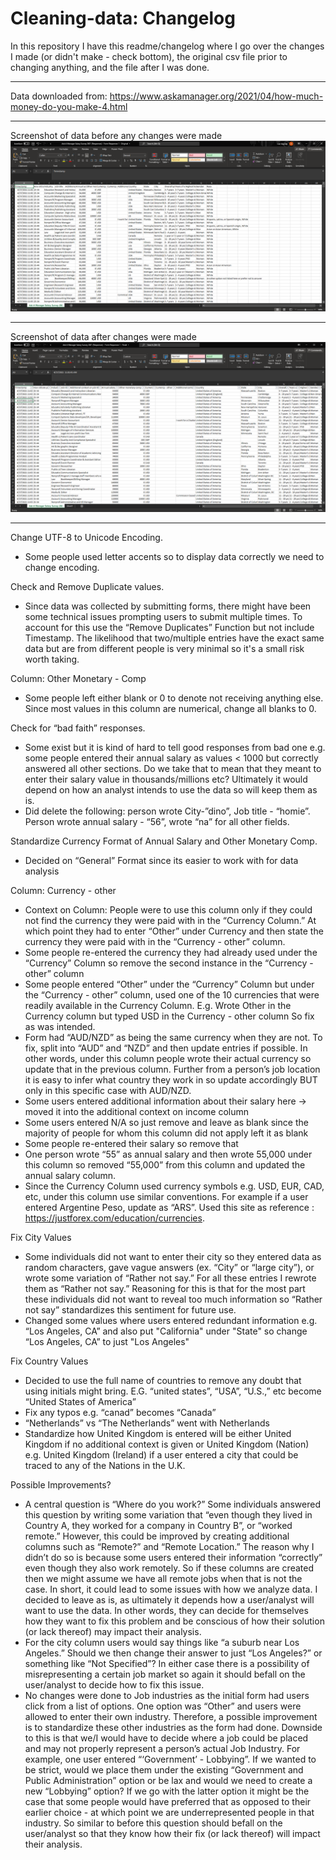 # Cleaning-data: Changelog

In this repository I have this readme/changelog where I go over the changes I made (or didn't make - check bottom), the original csv file prior to changing anything, and the file after I was done.
___
Data downloaded from: https://www.askamanager.org/2021/04/how-much-money-do-you-make-4.html
___
Screenshot of data before any changes were made
![Before Changes](/Clean-Data/Before.png)
___
Screenshot of data after changes were made
![After Changes](/Clean-Data/After.png)
___
Change UTF-8 to Unicode Encoding.

  - Some people used letter accents so to display data correctly we need to change encoding.

Check and Remove Duplicate values.
   - Since data was collected by submitting forms, there might have been some technical issues prompting users to submit multiple times. To account for this use the “Remove Duplicates” Function but not include Timestamp. The likelihood that two/multiple entries have the exact same data but are from different people is very minimal so it's a small risk worth taking.

Column: Other Monetary - Comp
  - Some people left either blank or 0 to denote not receiving anything else. Since most values in this column are numerical, change all blanks to 0.

Check for “bad faith” responses.
  - Some exist but it is kind of hard to tell good responses from bad one e.g. some people entered their annual salary as values < 1000 but correctly answered all other sections. Do we take that to mean that they meant to enter their salary value in thousands/millions etc?  Ultimately it would depend on how an analyst intends to use the data so will keep them as is. 
   - Did delete the following: person wrote City-”dino”, Job title - “homie”. Person wrote annual salary - “56”, wrote “na” for all other fields.

Standardize Currency Format of Annual Salary and Other Monetary Comp.
   - Decided on “General” Format since its easier to work with for data analysis

Column: Currency - other
  - Context on Column: People were to use this column only if they could not find the currency they were paid with in the “Currency Column.” At which point they had to enter “Other” under Currency and then state the currency they were paid with in the “Currency - other” column.
  - Some people re-entered the currency they had already used under the “Currency” Column so remove the second instance in the “Currency - other” column
  - Some people entered “Other” under the “Currency” Column but under the “Currency - other” column, used one of the 10 currencies that were readily available in the Currency Column.  E.g. Wrote Other in the Currency column but typed USD in the Currency - other column So fix as was intended. 
  - Form had “AUD/NZD” as being the same currency when they are not. To fix, split into “AUD” and “NZD” and then update entries if possible. In other words, under this column people wrote their actual currency so update that in the previous column. Further from a person’s job location it is easy to infer what country they work in so update accordingly BUT only in this specific case with AUD/NZD.
   - Some users entered additional information about their salary here -> moved it into the additional context on income column
   - Some users entered N/A so just remove and leave as blank since the majority of people for whom this column did not apply left it as blank
   - Some people re-entered their salary so remove that
   - One person wrote “55” as annual salary and then wrote 55,000 under this column so removed “55,000” from this column and updated the annual salary column.
   - Since the Currency Column used currency symbols e.g. USD, EUR, CAD, etc, under this column use similar conventions. For example if a user entered Argentine Peso, update as “ARS”. Used this site as reference : https://justforex.com/education/currencies.


Fix City Values
  -	Some individuals did not want to enter their city so they entered data as random characters, gave vague answers (ex. “City” or “large city”), or wrote some variation of “Rather not say.” For all these entries I rewrote them as “Rather not say.” Reasoning for this is that for the most part these individuals did not want to reveal too much information so “Rather not say” standardizes this sentiment for future use.
  -	Changed some values where users entered redundant information e.g. “Los Angeles, CA” and also put "California" under "State" so change “Los Angeles, CA” to just "Los Angeles"


Fix Country Values
  - Decided to use the full name of countries to remove any doubt that using initials might bring. E.G. “united states”, “USA”, “U.S.,” etc become “United States of America”
  - Fix any typos e.g. “canad” becomes “Canada”
  - “Netherlands” vs “The Netherlands” went with Netherlands
   - Standardize how United Kingdom is entered will be either United Kingdom if no additional context is given or United Kingdom (Nation) e.g. United Kingdom (Ireland) if a user entered a city that could be traced to any of the Nations in the U.K.

Possible Improvements?
   - A central question is “Where do you work?” Some individuals answered this question by writing some variation that “even though they lived in Country A, they worked for a company in Country B”, or “worked remote.” However, this could be improved by creating additional columns such as “Remote?” and “Remote Location.” The reason why I didn’t do so is because some users entered their information “correctly” even though they also work remotely. So if these columns are created then we might assume we have all remote jobs when that is not the case. In short, it could lead to some issues with how we analyze data. I decided to leave as is, as ultimately it depends how a user/analyst will want to use the data. In other words, they can decide for themselves how they want to fix this problem and be conscious of how their solution (or lack thereof) may impact their analysis.
   - For the city column users would say things like “a suburb near Los Angeles.” Should we then change their answer to just “Los Angeles?” or something like “Not Specified”? In either case there is a possibility of misrepresenting a certain job market so again it should befall on the user/analyst to  decide how to fix this issue.
   - No changes were done to Job industries as the initial form had users click from a list of options. One option was “Other” and users were allowed to enter their own industry. Therefore, a possible improvement is to standardize these other industries as the form had done. Downside to this is that we/I would have to decide where a job could be placed and may not properly represent a person’s actual Job Industry.  For example, one user entered “‘Government’ - Lobbying”.  If we wanted to be strict, would we place them under the existing “Government and Public Administration” option or be lax and would we need to create a new “Lobbying” option? If we go with the latter option it might be the case that some people would have preferred that as opposed to their earlier choice - at which point we are underrepresented people in that industry. So similar to before this question should befall on the user/analyst so that they know how their fix (or lack thereof) will impact their analysis.
